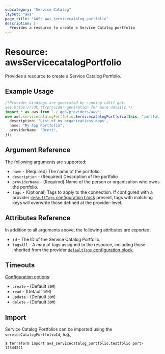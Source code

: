 ```yaml
---
subcategory: "Service Catalog"
layout: "aws"
page_title: "AWS: aws_servicecatalog_portfolio"
description: |-
  Provides a resource to create a Service Catalog portfolio
---
```


# Resource: awsServicecatalogPortfolio

Provides a resource to create a Service Catalog Portfolio.

## Example Usage

```typescript
/*Provider bindings are generated by running cdktf get.
See https://cdk.tf/provider-generation for more details.*/
import * as aws from "./.gen/providers/aws";
new aws.servicecatalogPortfolio.ServicecatalogPortfolio(this, "portfolio", {
  description: "List of my organizations apps",
  name: "My App Portfolio",
  providerName: "Brett",
});

```

## Argument Reference

The following arguments are supported:

* `name` - (Required) The name of the portfolio.
* `description` - (Required) Description of the portfolio
* `providerName` - (Required) Name of the person or organization who owns the portfolio.
* `tags` - (Optional) Tags to apply to the connection. If configured with a provider [`defaultTags` configuration block](https://registry.terraform.io/providers/hashicorp/aws/latest/docs#default_tags-configuration-block) present, tags with matching keys will overwrite those defined at the provider-level.

## Attributes Reference

In addition to all arguments above, the following attributes are exported:

* `id` - The ID of the Service Catalog Portfolio.
* `tagsAll` - A map of tags assigned to the resource, including those inherited from the provider [`defaultTags` configuration block](https://registry.terraform.io/providers/hashicorp/aws/latest/docs#default_tags-configuration-block).

## Timeouts

[Configuration options](https://developer.hashicorp.com/terraform/language/resources/syntax#operation-timeouts):

* `create` - (Default `30M`)
* `read` - (Default `10M`)
* `update` - (Default `30M`)
* `delete` - (Default `30M`)

## Import

Service Catalog Portfolios can be imported using the `serviceCatalogPortfolioId`, e.g.,

```console
$ terraform import aws_servicecatalog_portfolio.testfolio port-12344321
```
